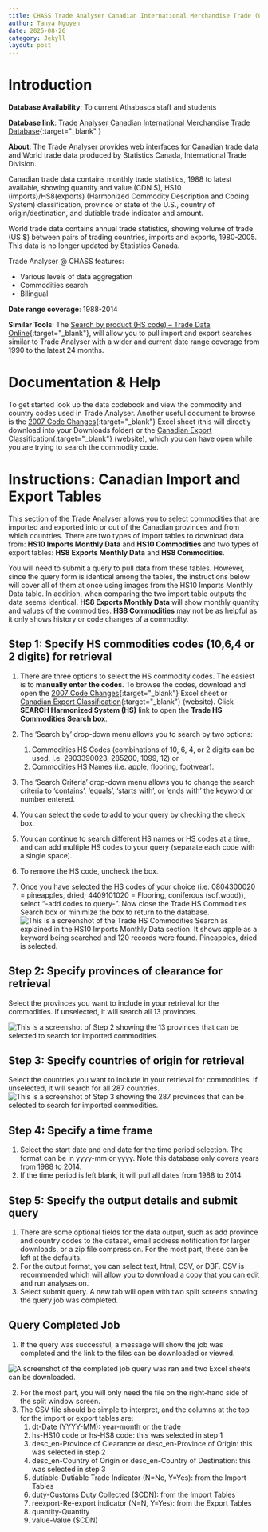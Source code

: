 ```yaml
---
title: CHASS Trade Analyser Canadian International Merchandise Trade (CIMT) Database
author: Tanya Nguyen
date: 2025-08-26
category: Jekyll
layout: post
---
```

# Introduction

**Database Availability**: To current Athabasca staff and students

**Database link**: [Trade Analyser Canadian International Merchandise Trade Database](https://0-clouddc-chass-utoronto-ca.aupac.lib.athabascau.ca/ds/trade/){:target="_blank"
}

**About**: The Trade Analyser provides web interfaces for Canadian trade data and World trade data produced by Statistics Canada, International Trade Division.

Canadian trade data contains monthly trade statistics, 1988 to latest available, showing quantity and value (CDN $), HS10 (imports)/HS8(exports) (Harmonized Commodity Description and Coding System) classification, province or state of the U.S., country of origin/destination, and dutiable trade indicator and amount.

World trade data contains annual trade statistics, showing volume of trade (US $) between pairs of trading countries, imports and exports, 1980-2005. This data is no longer updated by Statistics Canada.

Trade Analyser @ CHASS features:
* Various levels of data aggregation
* Commodities search
* Bilingual

**Date range coverage**: 1988-2014

**Similar Tools**: The [Search by product (HS code) – Trade Data Online](https://ised-isde.canada.ca/app/ixb/tdo/crtr.html){:target="_blank"}, will allow you to pull import and export searches similar to Trade Analyser with a wider and current date range coverage from 1990 to the latest 24 months.

# Documentation & Help
To get started look up the data codebook and view the commodity and country codes used in Trade Analyser. Another useful document to browse is the [2007 Code Changes](https://0-clouddc-chass-utoronto-ca.aupac.lib.athabascau.ca/ds/trade/en/manuals/Import_End200612_Start200701.xls){:target="_blank"} Excel sheet (this will directly download into your Downloads folder) or the [Canadian Export Classification](https://www150.statcan.gc.ca/n1/en/catalogue/65-209-X){:target="_blank"} (website), which you can have open while you are trying to search the commodity code.

# Instructions: Canadian Import and Export Tables


This section of the Trade Analyser allows you to select commodities that are imported and exported into or out of the Canadian provinces and from which countries. There are two types of import tables to download data from: **HS10 Imports Monthly Data** and **HS10 Commodities** and two types of export tables: **HS8 Exports Monthly Data** and **HS8 Commodities**. 

You will need to submit a query to pull data from these tables. However, since the query form is identical among the tables, the instructions below will cover all of them at once using images from the HS10 Imports Monthly Data table. In addition, when comparing the two import table outputs the data seems identical. **HS8 Exports Monthly Data** will show monthly quantity and values of the commodities. **HS8 Commodities** may not be as helpful as it only shows history or code changes of a commodity. 

## Step 1: Specify HS commodities codes (10,6,4 or 2 digits) for retrieval
1. There are three options to select the HS commodity codes. The easiest is to **manually enter the codes**. To browse the codes, download and open the [2007 Code Changes](https://0-clouddc-chass-utoronto-ca.aupac.lib.athabascau.ca/ds/trade/en/manuals/Import_End200612_Start200701.xls){:target="_blank"} Excel sheet or [Canadian Export Classification](https://www150.statcan.gc.ca/n1/en/catalogue/65-209-X){:target="_blank"} (website). Click **SEARCH Harmonized System (HS)** link to open the **Trade HS Commodities Search box**.

2. The ‘Search by’ drop-down menu allows you to search by two options: 
    1. 	Commodities HS Codes (combinations of 10, 6, 4, or 2 digits can be used, i.e. 2903390023, 285200, 1099, 12) or 
    2. Commodities HS Names (i.e. apple, flooring, footwear).
3. The ‘Search Criteria’ drop-down menu allows you to change the search criteria to ‘contains’, ‘equals’, ‘starts with’, or ‘ends with’ the keyword or number entered.
4. You can select the code to add to your query by checking the check box.
5. You can continue to search different HS names or HS codes at a time, and can add multiple HS codes to your query (separate each code with a single space).
6. To remove the HS code, uncheck the box.
7. Once you have selected the HS codes of your choice (i.e. 0804300020 = pineapples, dried; 4409101020 = Flooring, coniferous (softwood)), select “-add codes to query-”. Now close the Trade HS Commodities Search box or minimize the box to return to the database.
![This is a screenshot of the Trade HS Commodities Search as explained in the HS10 Imports Monthly Data section. It shows apple as a keyword being searched and 120 records were found. Pineapples, dried is selected.](_site\assets\images\commodities-search.png)

## Step 2: Specify provinces of clearance for retrieval
Select the provinces you want to include in your retrieval for the commodities. If unselected, it will search all 13 provinces.

![This is a screenshot of Step 2 showing the 13 provinces that can be selected to search for imported commodities.](_site\assets\images\province-clearance.png)
 
## Step 3: Specify countries of origin for retrieval
Select the countries you want to include in your retrieval for commodities. If unselected, it will search for all 287 countries.
![This is a screenshot of Step 3 showing the 287 provinces that can be selected to search for imported commodities.](_site\assets\images\countries-origin.png)
 
## Step 4: Specify a time frame
1.	Select the start date and end date for the time period selection. The format can be in yyyy-mm or yyyy. Note this database only covers years from 1988 to 2014.
2.	If the time period is left blank, it will pull all dates from 1988 to 2014.

## Step 5: Specify the output details and submit query
1.	There are some optional fields for the data output, such as add province and country codes to the dataset, email address notification for larger downloads, or a zip file compression. For the most part, these can be left at the defaults.
2.	For the output format, you can select text, html, CSV, or DBF. CSV is recommended which will allow you to download a copy that you can edit and run analyses on.
3.	Select submit query. A new tab will open with two split screens showing the query job was completed.

## Query Completed Job
1.	If the query was successful, a message will show the job was completed and the link to the files can be downloaded or viewed.

![A screenshot of the completed job query was ran and two Excel sheets can be downloaded.](_site\assets\images\query-job.png)

2.	For the most part, you will only need the file on the right-hand side of the split window screen.
3.	The CSV file should be simple to interpret, and the columns at the top for the import or export tables are:
    1.	dt-Date (YYYY-MM): year-month or the trade
    2. hs-HS10 code or hs-HS8 code: this was selected in step 1
    3. desc_en-Province of Clearance or desc_en-Province of Origin: this was selected in step 2
    4. desc_en-Country of Origin or desc_en-Country of Destination: this was selected in step 3
    5. dutiable-Dutiable Trade Indicator (N=No, Y=Yes): from the Import Tables
    6. duty-Customs Duty Collected ($CDN): from the Import Tables
    7. reexport-Re-export indicator (N=N, Y=Yes): from the Export Tables
    8. quantity-Quantity
    9. value-Value ($CDN)